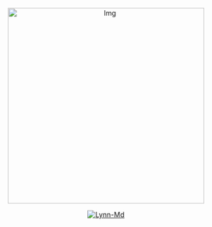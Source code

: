 </p>
<div align="center">
  <p align="center">
<img src="https://telegra.ph/file/a7e7d0a0ca9495b89e4dd.jpg" alt="Img" width="400" height="400"/>

<p align="center"> <a href="https://LynnXzy.github.io"> <img src="https://readme-typing-svg.herokuapp.com?size=15&width=280&lines=Official+Github+LynXzy+:v" alt="Lynn-Md" /> </a> </p>
<p align="center">

